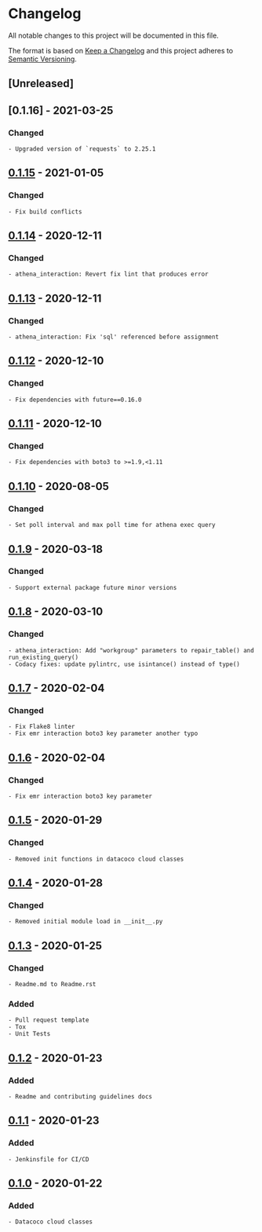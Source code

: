 # Changelog
All notable changes to this project will be documented in this file.

The format is based on [Keep a Changelog](http://keepachangelog.com/en/1.0.0/)
and this project adheres to [Semantic Versioning](http://semver.org/spec/v2.0.0.html).

## [Unreleased]

## [0.1.16] - 2021-03-25
### Changed
    - Upgraded version of `requests` to 2.25.1

## [0.1.15] - 2021-01-05
### Changed
    - Fix build conflicts

## [0.1.14] - 2020-12-11
### Changed
    - athena_interaction: Revert fix lint that produces error

## [0.1.13] - 2020-12-11
### Changed
    - athena_interaction: Fix 'sql' referenced before assignment

## [0.1.12] - 2020-12-10
### Changed
    - Fix dependencies with future==0.16.0

## [0.1.11] - 2020-12-10
### Changed
    - Fix dependencies with boto3 to >=1.9,<1.11

## [0.1.10] - 2020-08-05
### Changed
    - Set poll interval and max poll time for athena exec query

## [0.1.9] - 2020-03-18
### Changed
    - Support external package future minor versions

## [0.1.8] - 2020-03-10
### Changed
    - athena_interaction: Add "workgroup" parameters to repair_table() and run_existing_query()
    - Codacy fixes: update pylintrc, use isintance() instead of type()

## [0.1.7] - 2020-02-04
### Changed
    - Fix Flake8 linter
    - Fix emr interaction boto3 key parameter another typo

## [0.1.6] - 2020-02-04
### Changed
    - Fix emr interaction boto3 key parameter

## [0.1.5] - 2020-01-29
### Changed
    - Removed init functions in datacoco cloud classes

## [0.1.4] - 2020-01-28
### Changed
    - Removed initial module load in __init__.py

## [0.1.3] - 2020-01-25
### Changed
    - Readme.md to Readme.rst
### Added
    - Pull request template
    - Tox
    - Unit Tests

## [0.1.2] - 2020-01-23
### Added
    - Readme and contributing guidelines docs

## [0.1.1] - 2020-01-23
### Added
    - Jenkinsfile for CI/CD

## [0.1.0] - 2020-01-22
### Added
    - Datacoco cloud classes

[0.1.15]: https://github.com/equinoxfitness/datacoco-cloud/compare/v0.1.14...v0.1.15
[0.1.14]: https://github.com/equinoxfitness/datacoco-cloud/compare/v0.1.13...v0.1.14
[0.1.13]: https://github.com/equinoxfitness/datacoco-cloud/compare/v0.1.12...v0.1.13
[0.1.12]: https://github.com/equinoxfitness/datacoco-cloud/compare/v0.1.11...v0.1.12
[0.1.11]: https://github.com/equinoxfitness/datacoco-cloud/compare/v0.1.10...v0.1.11
[0.1.10]: https://github.com/equinoxfitness/datacoco-cloud/compare/v0.1.9...v0.1.10
[0.1.9]: https://github.com/equinoxfitness/datacoco-cloud/compare/v0.1.8...v0.1.9
[0.1.8]: https://github.com/equinoxfitness/datacoco-cloud/compare/v0.1.7...v0.1.8
[0.1.7]: https://github.com/equinoxfitness/datacoco-cloud/compare/v0.1.6...v0.1.7
[0.1.6]: https://github.com/equinoxfitness/datacoco-cloud/compare/v0.1.5...v0.1.6
[0.1.5]: https://github.com/equinoxfitness/datacoco-cloud/compare/v0.1.4...v0.1.5
[0.1.4]: https://github.com/equinoxfitness/datacoco-cloud/compare/v0.1.3...v0.1.4
[0.1.3]: https://github.com/equinoxfitness/datacoco-cloud/compare/v0.1.2...v0.1.3
[0.1.2]: https://github.com/equinoxfitness/datacoco-cloud/compare/v0.1.1...v0.1.2
[0.1.1]: https://github.com/equinoxfitness/datacoco-cloud/compare/v0.1.0...v0.1.1
[0.1.0]: https://github.com/equinoxfitness/datacoco-cloud/releases/tag/v0.1.0
